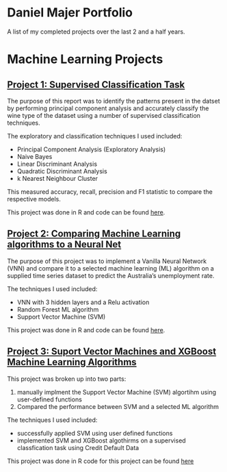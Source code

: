 # Daniel Majer Portfolio
A list of my completed projects over the last 2 and a half years. 

# Machine Learning Projects
## [Project 1: Supervised Classification Task](https://danielmajer24.github.io/Wine-Classification/)

The purpose of this report was to identify the patterns present in the datset by performing principal component analysis and accurately classify the wine type of the dataset using a number of supervised classification techniques.

The exploratory and classification techniques I used included:
- Principal Component Analysis (Exploratory Analysis)
- Naive Bayes
- Linear Discriminant Analysis
- Quadratic Discriminant Analysis
- k Nearest Neighbour Cluster

This measured accuracy, recall, precision and F1 statistic to compare the respective models.

This project was done in R and code can be found [here](https://github.com/DanielMajer24/Wine-Classification). 

## [Project 2: Comparing Machine Learning algorithms to a Neural Net](https://danielmajer24.github.io/Comparing-a-VNN-to-SVM/)

The purpose of this project was to implement a Vanilla Neural Network (VNN) and compare it to a selected machine learning (ML) algorithm on a supplied time series dataset to predict the Australia’s unemployment rate.

The techniques I used included:
- VNN with 3 hidden layers and a Relu activation
- Random Forest ML algorithm
- Support Vector Machine (SVM)

This project was done in R and code can be found [here](https://github.com/DanielMajer24/Comparing-a-VNN-to-SVM). 

## [Project 3: Suport Vector Machines and XGBoost Machine Learning Algorithms](https://danielmajer24.github.io/SVM-Analysis/)

This project was broken up into two parts: 

1) manually implment the Support Vector Machine (SVM) algortihm using user-defined functions
2) Compared the performance between SVM and a selected ML algorithm

The techniques I used included:
- successfully applied SVM using user defined functions
- implemented SVM and XGBoost algothirms on a supervised classfication task using Credit Default Data

This project was done in R code for this project can be found [here](https://github.com/DanielMajer24/SVM-Analysis)



